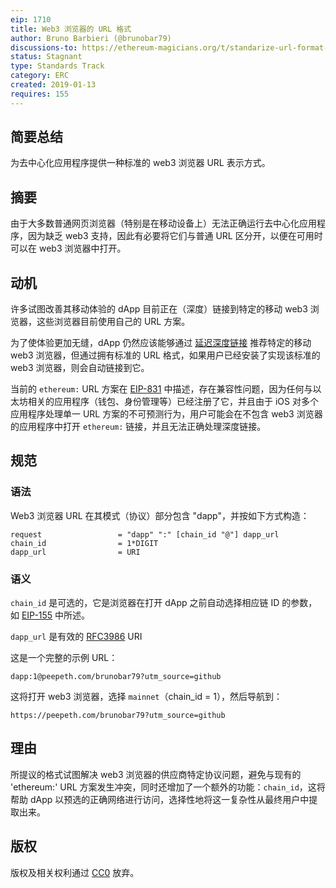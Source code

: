 ```yaml
---
eip: 1710
title: Web3 浏览器的 URL 格式
author: Bruno Barbieri (@brunobar79)
discussions-to: https://ethereum-magicians.org/t/standarize-url-format-for-web3-browsers/2422
status: Stagnant
type: Standards Track
category: ERC
created: 2019-01-13
requires: 155
---
```


## 简要总结

为去中心化应用程序提供一种标准的 web3 浏览器 URL 表示方式。

## 摘要

由于大多数普通网页浏览器（特别是在移动设备上）无法正确运行去中心化应用程序，因为缺乏 web3 支持，因此有必要将它们与普通 URL 区分开，以便在可用时可以在 web3 浏览器中打开。

## 动机

许多试图改善其移动体验的 dApp 目前正在（深度）链接到特定的移动 web3 浏览器，这些浏览器目前使用自己的 URL 方案。

为了使体验更加无缝，dApp 仍然应该能够通过 [延迟深度链接](https://en.wikipedia.org/wiki/Deferred_deep_linking) 推荐特定的移动 web3 浏览器，但通过拥有标准的 URL 格式，如果用户已经安装了实现该标准的 web3 浏览器，则会自动链接到它。

当前的 `ethereum:` URL 方案在 [EIP-831](./eip-831.md) 中描述，存在兼容性问题，因为任何与以太坊相关的应用程序（钱包、身份管理等）已经注册了它，并且由于 iOS 对多个应用程序处理单一 URL 方案的不可预测行为，用户可能会在不包含 web3 浏览器的应用程序中打开 `ethereum:` 链接，并且无法正确处理深度链接。

## 规范

### 语法

Web3 浏览器 URL 在其模式（协议）部分包含 "dapp"，并按如下方式构造：

    request                 = "dapp" ":" [chain_id "@"] dapp_url
    chain_id                = 1*DIGIT
    dapp_url                = URI

### 语义

`chain_id` 是可选的，它是浏览器在打开 dApp 之前自动选择相应链 ID 的参数，如 [EIP-155](./eip-155.md) 中所述。

`dapp_url` 是有效的 [RFC3986](https://www.ietf.org/rfc/rfc3986.txt) URI

这是一个完整的示例 URL：

`dapp:1@peepeth.com/brunobar79?utm_source=github`

这将打开 web3 浏览器，选择 `mainnet`（chain_id = 1），然后导航到：

`https://peepeth.com/brunobar79?utm_source=github`

## 理由

所提议的格式试图解决 web3 浏览器的供应商特定协议问题，避免与现有的 'ethereum:' URL 方案发生冲突，同时还增加了一个额外的功能：`chain_id`，这将帮助 dApp 以预选的正确网络进行访问，选择性地将这一复杂性从最终用户中提取出来。

## 版权

版权及相关权利通过 [CC0](../LICENSE.md) 放弃。